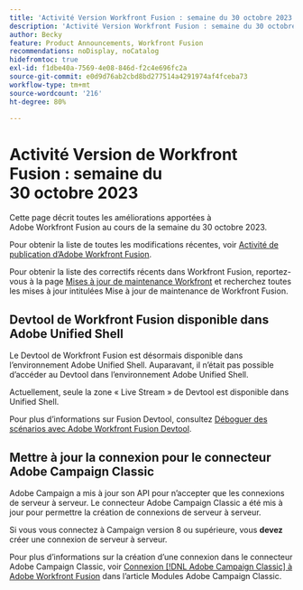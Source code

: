 ```yaml
---
title: 'Activité Version Workfront Fusion : semaine du 30 octobre 2023'
description: 'Activité Version Workfront Fusion : semaine du 30 octobre 2023'
author: Becky
feature: Product Announcements, Workfront Fusion
recommendations: noDisplay, noCatalog
hidefromtoc: true
exl-id: f1dbe40a-7569-4e08-846d-f2c4e696fc2a
source-git-commit: e0d9d76ab2cbd8bd277514a4291974af4fceba73
workflow-type: tm+mt
source-wordcount: '216'
ht-degree: 80%

---
```


# Activité Version de Workfront Fusion : semaine du 30 octobre 2023

Cette page décrit toutes les améliorations apportées à Adobe Workfront Fusion au cours de la semaine du 30 octobre 2023.

Pour obtenir la liste de toutes les modifications récentes, voir [Activité de publication d’Adobe Workfront Fusion](/help/workfront-fusion/fusion-product-releases/fusion-release-activity.md).

Pour obtenir la liste des correctifs récents dans Workfront Fusion, reportez-vous à la page [Mises à jour de maintenance Workfront](https://experienceleague.adobe.com/docs/workfront-known-issues/releases/current-updates.html?lang=fr) et recherchez toutes les mises à jour intitulées Mise à jour de maintenance de Workfront Fusion.

## Devtool de Workfront Fusion disponible dans Adobe Unified Shell

Le Devtool de Workfront Fusion est désormais disponible dans l’environnement Adobe Unified Shell. Auparavant, il n’était pas possible d’accéder au Devtool dans l’environnement Adobe Unified Shell.

Actuellement, seule la zone « Live Stream » de Devtool est disponible dans Unified Shell.

Pour plus d’informations sur Fusion Devtool, consultez [Déboguer des scénarios avec Adobe Workfront Fusion Devtool](/help/workfront-fusion/manage-scenarios/debug-a-scenario.md).

## Mettre à jour la connexion pour le connecteur Adobe Campaign Classic

Adobe Campaign a mis à jour son API pour n’accepter que les connexions de serveur à serveur. Le connecteur Adobe Campaign Classic a été mis à jour pour permettre la création de connexions de serveur à serveur.

Si vous vous connectez à Campaign version 8 ou supérieure, vous **devez** créer une connexion de serveur à serveur.

Pour plus d’informations sur la création d’une connexion dans le connecteur Adobe Campaign Classic, voir [Connexion [!DNL Adobe Campaign Classic] à Adobe Workfront Fusion](/help/workfront-fusion/references/apps-and-modules/adobe-connectors/adobe-campaign-classic-connector.md#connect-adobe-campaign-to-adobe-workfront-fusion) dans l’article Modules Adobe Campaign Classic.
